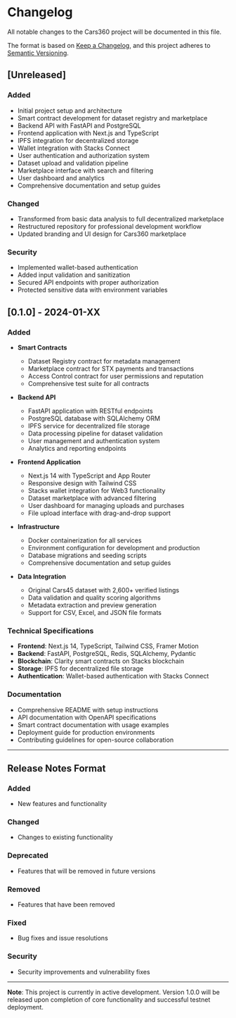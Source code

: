 # Changelog

All notable changes to the Cars360 project will be documented in this file.

The format is based on [Keep a Changelog](https://keepachangelog.com/en/1.0.0/),
and this project adheres to [Semantic Versioning](https://semver.org/spec/v2.0.0.html).

## [Unreleased]

### Added
- Initial project setup and architecture
- Smart contract development for dataset registry and marketplace
- Backend API with FastAPI and PostgreSQL
- Frontend application with Next.js and TypeScript
- IPFS integration for decentralized storage
- Wallet integration with Stacks Connect
- User authentication and authorization system
- Dataset upload and validation pipeline
- Marketplace interface with search and filtering
- User dashboard and analytics
- Comprehensive documentation and setup guides

### Changed
- Transformed from basic data analysis to full decentralized marketplace
- Restructured repository for professional development workflow
- Updated branding and UI design for Cars360 marketplace

### Security
- Implemented wallet-based authentication
- Added input validation and sanitization
- Secured API endpoints with proper authorization
- Protected sensitive data with environment variables

## [0.1.0] - 2024-01-XX

### Added
- **Smart Contracts**
  - Dataset Registry contract for metadata management
  - Marketplace contract for STX payments and transactions
  - Access Control contract for user permissions and reputation
  - Comprehensive test suite for all contracts

- **Backend API**
  - FastAPI application with RESTful endpoints
  - PostgreSQL database with SQLAlchemy ORM
  - IPFS service for decentralized file storage
  - Data processing pipeline for dataset validation
  - User management and authentication system
  - Analytics and reporting endpoints

- **Frontend Application**
  - Next.js 14 with TypeScript and App Router
  - Responsive design with Tailwind CSS
  - Stacks wallet integration for Web3 functionality
  - Dataset marketplace with advanced filtering
  - User dashboard for managing uploads and purchases
  - File upload interface with drag-and-drop support

- **Infrastructure**
  - Docker containerization for all services
  - Environment configuration for development and production
  - Database migrations and seeding scripts
  - Comprehensive documentation and setup guides

- **Data Integration**
  - Original Cars45 dataset with 2,600+ verified listings
  - Data validation and quality scoring algorithms
  - Metadata extraction and preview generation
  - Support for CSV, Excel, and JSON file formats

### Technical Specifications
- **Frontend**: Next.js 14, TypeScript, Tailwind CSS, Framer Motion
- **Backend**: FastAPI, PostgreSQL, Redis, SQLAlchemy, Pydantic
- **Blockchain**: Clarity smart contracts on Stacks blockchain
- **Storage**: IPFS for decentralized file storage
- **Authentication**: Wallet-based authentication with Stacks Connect

### Documentation
- Comprehensive README with setup instructions
- API documentation with OpenAPI specifications
- Smart contract documentation with usage examples
- Deployment guide for production environments
- Contributing guidelines for open-source collaboration

---

## Release Notes Format

### Added
- New features and functionality

### Changed
- Changes to existing functionality

### Deprecated
- Features that will be removed in future versions

### Removed
- Features that have been removed

### Fixed
- Bug fixes and issue resolutions

### Security
- Security improvements and vulnerability fixes

---

**Note**: This project is currently in active development. Version 1.0.0 will be released upon completion of core functionality and successful testnet deployment.

